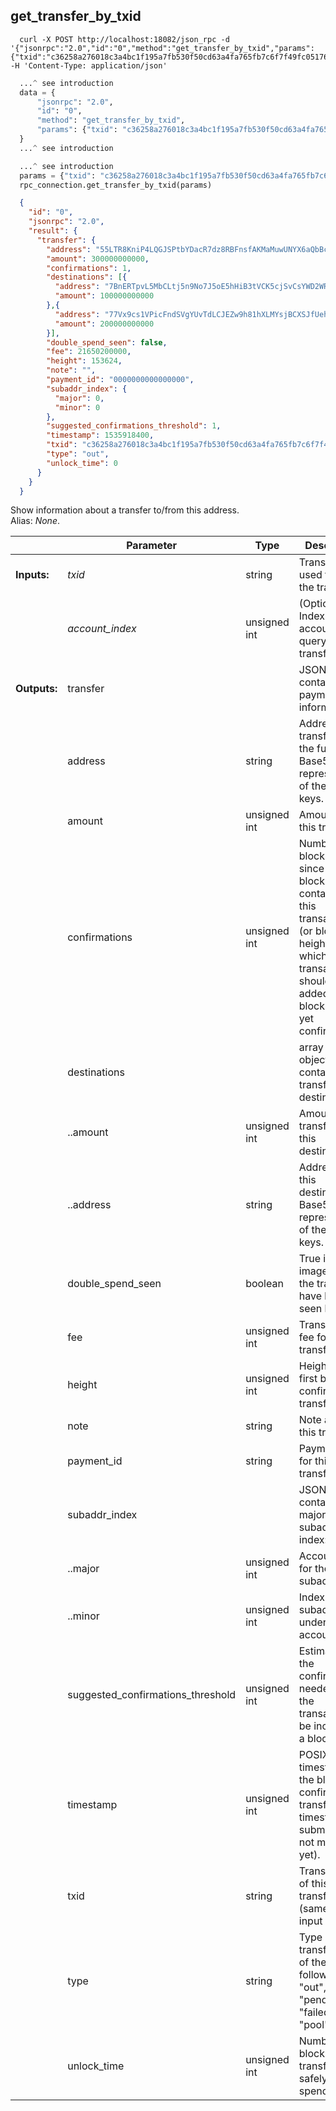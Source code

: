 ## **get_transfer_by_txid**

```shell
  curl -X POST http://localhost:18082/json_rpc -d '{"jsonrpc":"2.0","id":"0","method":"get_transfer_by_txid","params":{"txid":"c36258a276018c3a4bc1f195a7fb530f50cd63a4fa765fb7c6f7f49fc051762a"}}' -H 'Content-Type: application/json'
```
```python
  ...^ see introduction
  data = {
      "jsonrpc": "2.0",
      "id": "0",
      "method": "get_transfer_by_txid",
      "params": {"txid": "c36258a276018c3a4bc1f195a7fb530f50cd63a4fa765fb7c6f7f49fc051762a"},
  }
  ...^ see introduction
```
```py
  ...^ see introduction
  params = {"txid": "c36258a276018c3a4bc1f195a7fb530f50cd63a4fa765fb7c6f7f49fc051762a"}
  rpc_connection.get_transfer_by_txid(params)
```
```json
  {
    "id": "0",
    "jsonrpc": "2.0",
    "result": {
      "transfer": {
        "address": "55LTR8KniP4LQGJSPtbYDacR7dz8RBFnsfAKMaMuwUNYX6aQbBcovzDPyrQF9KXF9tVU6Xk3K8no1BywnJX6GvZX8yJsXvt",
        "amount": 300000000000,
        "confirmations": 1,
        "destinations": [{
          "address": "7BnERTpvL5MbCLtj5n9No7J5oE5hHiB3tVCK5cjSvCsYWD2WRJLFuWeKTLiXo5QJqt2ZwUaLy2Vh1Ad51K7FNgqcHgjW85o",
          "amount": 100000000000
        },{
          "address": "77Vx9cs1VPicFndSVgYUvTdLCJEZw9h81hXLMYsjBCXSJfUehLa9TDW3Ffh45SQa7xb6dUs18mpNxfUhQGqfwXPSMrvKhVp",
          "amount": 200000000000
        }],
        "double_spend_seen": false,
        "fee": 21650200000,
        "height": 153624,
        "note": "",
        "payment_id": "0000000000000000",
        "subaddr_index": {
          "major": 0,
          "minor": 0
        },
        "suggested_confirmations_threshold": 1,
        "timestamp": 1535918400,
        "txid": "c36258a276018c3a4bc1f195a7fb530f50cd63a4fa765fb7c6f7f49fc051762a",
        "type": "out",
        "unlock_time": 0
      }
    }
  }
```
Show information about a transfer to/from this address.  
Alias: *None*.  


|             | Parameter                         | Type         | Description
| ---         | ---                               | ---          | ---
|**Inputs:**  | *txid*                            | string       | Transaction ID used to find the transfer.
|             | *account_index*                   | unsigned int | (Optional) Index of the account to query for the transfer.
|**Outputs:** | transfer                          |              | JSON object containing payment information:
|             | address                           | string       | Address that transferred the funds. Base58 representation of the public keys.
|             | amount                            | unsigned int | Amount of this transfer.
|             | confirmations                     | unsigned int | Number of block mined since the block containing this transaction (or block height at which the transaction should be added to a block if not yet confirmed).
|             | destinations                      |              | array of JSON objects containing transfer destinations:
|             | ..amount                          | unsigned int | Amount transferred to this destination.
|             | ..address                         | string       | Address for this destination. Base58 representation of the public keys.
|             | double_spend_seen                 | boolean      | True if the key image(s) for the transfer have been seen before.
|             | fee                               | unsigned int | Transaction fee for this transfer.
|             | height                            | unsigned int | Height of the first block that confirmed this transfer.
|             | note                              | string       | Note about this transfer.
|             | payment_id                        | string       | Payment ID for this transfer.
|             | subaddr_index                     |              | JSON object containing the major & minor subaddress index:
|             | ..major                           | unsigned int | Account index for the subaddress.
|             | ..minor                           | unsigned int | Index of the subaddress under the account.
|             | suggested_confirmations_threshold | unsigned int | Estimation of the confirmations needed for the transaction to be included in a block.
|             | timestamp                         | unsigned int | POSIX timestamp for the block that confirmed this transfer (or timestamp submission if not mined yet).
|             | txid                              | string       | Transaction ID of this transfer (same as input TXID).
|             | type                              | string       | Type of transfer, one of the following: "in", "out", "pending", "failed", "pool"
|             | unlock_time                       | unsigned int | Number of blocks until transfer is safely spendable.
